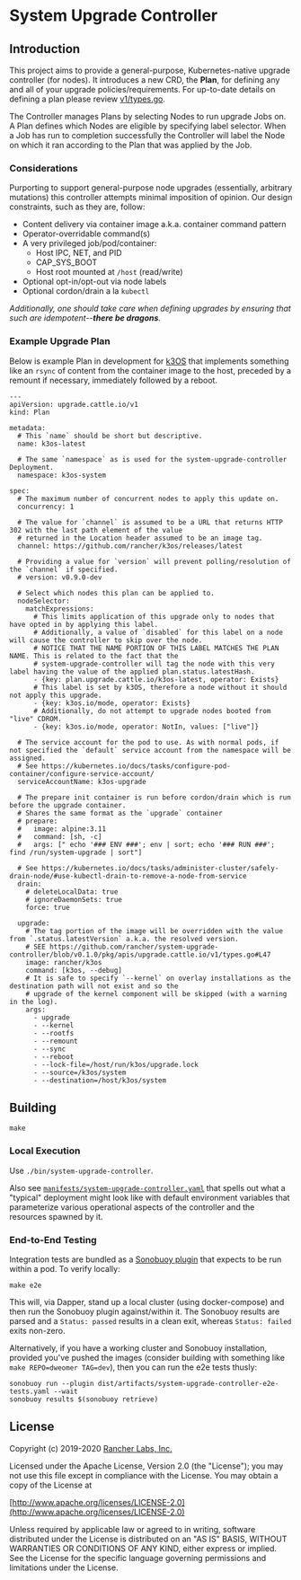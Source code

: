 # System Upgrade Controller

## Introduction

This project aims to provide a general-purpose, Kubernetes-native upgrade controller (for nodes).
It introduces a new CRD, the **Plan**, for defining any and all of your upgrade policies/requirements.
For up-to-date details on defining a plan please review [v1/types.go](pkg/apis/upgrade.cattle.io/v1/types.go).

The Controller manages Plans by selecting Nodes to run upgrade Jobs on.
A Plan defines which Nodes are eligible by specifying label selector.
When a Job has run to completion successfully the Controller will label the Node on which it ran
according to the Plan that was applied by the Job.

### Considerations

Purporting to support general-purpose node upgrades (essentially, arbitrary mutations) this controller attempts
minimal imposition of opinion. Our design constraints, such as they are, follow:

- Content delivery via container image a.k.a. container command pattern
- Operator-overridable command(s)
- A very privileged job/pod/container:
  - Host IPC, NET, and PID
  - CAP_SYS_BOOT
  - Host root mounted at `/host` (read/write)
- Optional opt-in/opt-out via node labels
- Optional cordon/drain a la `kubectl`

_Additionally, one should take care when defining upgrades by ensuring that such are idempotent--**there be dragons**._

### Example Upgrade Plan

Below is example Plan in development for [k3OS](https://github.com/rancher/k3os) that implements something like an
`rsync` of content from the container image to the host, preceded by a remount if necessary, immediately followed by a reboot.

```
---
apiVersion: upgrade.cattle.io/v1
kind: Plan

metadata:
  # This `name` should be short but descriptive.
  name: k3os-latest

  # The same `namespace` as is used for the system-upgrade-controller Deployment.
  namespace: k3os-system

spec:
  # The maximum number of concurrent nodes to apply this update on.
  concurrency: 1

  # The value for `channel` is assumed to be a URL that returns HTTP 302 with the last path element of the value
  # returned in the Location header assumed to be an image tag.
  channel: https://github.com/rancher/k3os/releases/latest

  # Providing a value for `version` will prevent polling/resolution of the `channel` if specified.
  # version: v0.9.0-dev

  # Select which nodes this plan can be applied to.
  nodeSelector:
    matchExpressions:
      # This limits application of this upgrade only to nodes that have opted in by applying this label.
      # Additionally, a value of `disabled` for this label on a node will cause the controller to skip over the node.
      # NOTICE THAT THE NAME PORTION OF THIS LABEL MATCHES THE PLAN NAME. This is related to the fact that the
      # system-upgrade-controller will tag the node with this very label having the value of the applied plan.status.latestHash.
      - {key: plan.upgrade.cattle.io/k3os-latest, operator: Exists}
      # This label is set by k3OS, therefore a node without it should not apply this upgrade.
      - {key: k3os.io/mode, operator: Exists}
      # Additionally, do not attempt to upgrade nodes booted from "live" CDROM.
      - {key: k3os.io/mode, operator: NotIn, values: ["live"]}

  # The service account for the pod to use. As with normal pods, if not specified the `default` service account from the namespace will be assigned.
  # See https://kubernetes.io/docs/tasks/configure-pod-container/configure-service-account/
  serviceAccountName: k3os-upgrade

  # The prepare init container is run before cordon/drain which is run before the upgrade container.
  # Shares the same format as the `upgrade` container
  # prepare:
  #   image: alpine:3.11
  #   command: [sh, -c]
  #   args: [" echo '### ENV ###'; env | sort; echo '### RUN ###'; find /run/system-upgrade | sort"]

  # See https://kubernetes.io/docs/tasks/administer-cluster/safely-drain-node/#use-kubectl-drain-to-remove-a-node-from-service
  drain:
    # deleteLocalData: true
    # ignoreDaemonSets: true
    force: true

  upgrade:
    # The tag portion of the image will be overridden with the value from `.status.latestVersion` a.k.a. the resolved version.
    # SEE https://github.com/rancher/system-upgrade-controller/blob/v0.1.0/pkg/apis/upgrade.cattle.io/v1/types.go#L47
    image: rancher/k3os
    command: [k3os, --debug]
    # It is safe to specify `--kernel` on overlay installations as the destination path will not exist and so the
    # upgrade of the kernel component will be skipped (with a warning in the log).
    args:
      - upgrade
      - --kernel
      - --rootfs
      - --remount
      - --sync
      - --reboot
      - --lock-file=/host/run/k3os/upgrade.lock
      - --source=/k3os/system
      - --destination=/host/k3os/system
```

## Building

```shell script
make
```

### Local Execution

Use `./bin/system-upgrade-controller`.

Also see [`manifests/system-upgrade-controller.yaml`](manifests/system-upgrade-controller.yaml) that spells out what a
"typical" deployment might look like with default environment variables that parameterize various operational aspects
of the controller and the resources spawned by it.

### End-to-End Testing

Integration tests are bundled as a [Sonobuoy plugin](https://sonobuoy.io/docs/v0.17.2/plugins/) that expects to be run within a pod.
To verify locally:

```shell script
make e2e
```

This will, via Dapper, stand up a local cluster (using docker-compose) and then run the Sonobuoy plugin against/within it.
The Sonobuoy results are parsed and a `Status: passed` results in a clean exit, whereas `Status: failed` exits non-zero.

Alternatively, if you have a working cluster and Sonobuoy installation, provided you've pushed the images (consider building with
something like `make REPO=dweomer TAG=dev`), then you can run the e2e tests thusly:

```shell script
sonobuoy run --plugin dist/artifacts/system-upgrade-controller-e2e-tests.yaml --wait
sonobuoy results $(sonobuoy retrieve)
```

## License
Copyright (c) 2019-2020 [Rancher Labs, Inc.](http://rancher.com)

Licensed under the Apache License, Version 2.0 (the "License");
you may not use this file except in compliance with the License.
You may obtain a copy of the License at

[http://www.apache.org/licenses/LICENSE-2.0](http://www.apache.org/licenses/LICENSE-2.0)

Unless required by applicable law or agreed to in writing, software
distributed under the License is distributed on an "AS IS" BASIS,
WITHOUT WARRANTIES OR CONDITIONS OF ANY KIND, either express or implied.
See the License for the specific language governing permissions and
limitations under the License.
